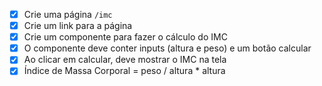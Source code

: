 - [x] Crie uma página `/imc`
- [x] Crie um link para a página
- [x] Crie um componente para fazer o cálculo do IMC
- [x] O componente deve conter inputs (altura e peso) e um botão calcular
- [x] Ao clicar em calcular, deve mostrar o IMC na tela
- [x] Índice de Massa Corporal = peso / altura \* altura
